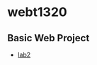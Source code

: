 # webt1320
<h2> Basic Web Project</h2>

<ul>
    <li><a href="lab2/index.html" target="_blank">lab2</a></li>
</ul> 